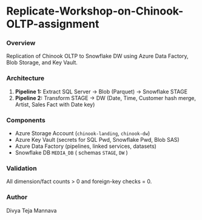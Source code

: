 # Replicate-Workshop-on-Chinook-OLTP-assignment


### Overview
Replication of Chinook OLTP to Snowflake DW using Azure Data Factory, Blob Storage, and Key Vault.

### Architecture
1. **Pipeline 1:** Extract SQL Server → Blob (Parquet) → Snowflake STAGE  
2. **Pipeline 2:** Transform STAGE → DW (Date, Time, Customer hash merge, Artist, Sales Fact with Date key)    

### Components
- Azure Storage Account (`chinook-landing`, `chinook-dw`)  
- Azure Key Vault (secrets for SQL Pwd, Snowflake Pwd, Blob SAS)  
- Azure Data Factory (pipelines, linked services, datasets)  
- Snowflake DB `MEDIA_DB` ( schemas `STAGE`, `DW` )

### Validation
All dimension/fact counts > 0 and foreign-key checks = 0.  


### Author
Divya Teja Mannava
